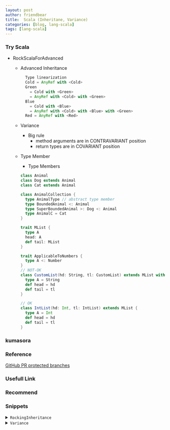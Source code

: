 ```yaml
---
layout: post
author: friendbear
title:  Scala (Inheritane, Variance)
categories: [blog, lang-scala]
tags: [lang-scala]
---
```


### Try Scala
- RockScalaForAdvanced
  - Advanced Inheritance

    ```scala
      Type linearization
      Cold = AnyRef with <Cold>
      Green
        = Cold with <Green>
        = AnyRef with <Cold> with <Green>
      Blue
        = Cold with <Blue>
        = AnyRef with <Cold> with <Blue> with <Green>
      Red = AnyRef with <Red>
    ```
  - Variance
    - Big rule
      - method arguments are in CONTRAVARIANT position
      - return types are in COVARIANT position
  - Type Member
    - Type Members
 
     ```scala
     class Animal
     class Dog extends Animal
     class Cat extends Animal

     class AnimalCollection {
       type AnimalType // abstract type member
       type BoundedAnimal <: Animal
       type SuperBoundedAnimal >: Dog <: Animal
       type AnimalC = Cat
     }

     trait MList {
       type A
       head: A
       def tail: MList
     }

     trait ApplicableToNumbers {
       type A <: Number
     }
     // NOT-OK
     class CustomList(hd: String, tl: CustomList) extends MList with ApplicableToNumbers   {
       type A = String
       def head = hd
       def tail = tl
     }

     // OK
     class IntList(hd: Int, tl: IntList) extends MList {
       type A = Int
       def head = hd
       def tail = tl
     }
     ```

### kumasora

### Reference
[GitHub PR protected branches](https://help.github.com/articles/configuring-protected-branches/)
### Usefull Link


### Recommend


### Snippets

<details>
<summary><code>RockingInheritance</code></summary>
<pre>
<code>
#!/usr/bin/env amm
@main
def RockingInheritance(args: String*) = {

  // convenience
  trait Writer[T] {
    def write(value: T): Unit
  }
  trait Closeable{
    def close(status: Int): Unit
  }
  trait GenericsStream[T] {
    def foreach(f: T => Unit): Unit
  }
  def processStream[T](stream: GenericsStream[T] with Writer[T] with Closeable): Unit = {
    stream.foreach(println)
    stream.close(0)
  }

  // diamond problem
  trait Animal { def name: String }
  trait Lion extends Animal {
    override def name: String = "lion"}
  trait Tiger extends Animal {
    override def name: String = "tiger" }
  class Mutant extends Lion with Tiger

  val m = new Mutant
  println(m.name) // => "tiger"

  /*
    Mutant
    extends Animal with {override def name: String = "lion" }
    with {override def name: String = "tiger}

    LAST OVERRIDE GETS PICKED 🔴
   */

  // the super problem + type linearization
  trait Cold {
    def print = println("cold")
  }
  trait Green extends Cold {
    override def print: Unit = {
      println("green")
      super.print
    }
  }
  trait Blue extends Cold {
    override def print: Unit = {
      println("blue")
      super.print
    }
  }
  class Red {
    def print = println("red")
  }

  class White extends Red with Cold with Green with Blue {
    override def print: Unit = {
      println("write")
      super.print
    }
  }

  println(new White().print) // write => blue => green => cold //
}
</code>
</pre>
</details>

<details>
<summary><code>Variance</code></summary>
<pre>
<code>
#!/usr/bin/env amm

@main
def Variance(args: String*) = {

  trait Animal
  class Dog extends Animal
  class Cat extends Animal
  class Crocodile extends Animal

  // what is variance?
  // "inheritance" - type substitution of generics

  class Cage[T]
  // yes - covariance
  class CCage[+T]
  val ccage: CCage[Animal] = new CCage[Cat]

  // no - invariance
  class ICage[T]
  // val icage: ICage[Animal] = new ICage[Cat]
  // val x: Int = "Hello"

  //hell no -opposite = contravariance
  class XCage[-T]
  val xcage: XCage[Cat] = new XCage[Animal]

  class InvariantCage[T](val animal: T) // invariant

  // covariant position
  class CovariantCage[+T](val animal: T) // COVARIANT POSITION

  // class ContravariantCage[-T](val animal: T) 🔴
  /*
    val catCage: XCage[Cat] = new XCage[Animal](new Crocodile)
   */
  // class CovariantVariableCage[+T](var animal: T) 🔴
  /*
    val ccage: CCage[Animal] = new CCage[Cat](new Cat)
    ccage.animal = Crocodile
   */
  //class ContravariantVariableCage[-T](var animal: T) // also in COVARIANT POSITION
  // val catCage: XCage[Cat] = new XCage[Animal](new Crocodile)
  class InvariantVariableCage[T](var animal: T) // ok
  //trait AnotherCovariantCage[+T] {
  //  def addAnimal(animal: T) // CONTRAVARIANT POSITION
  //}
  /*
    val ccage: CCage[Animal] = new CCage[Dog]
    ccage.add(new Cat)
   */
  class AnotherContravariantCage[-T] {
    def addAnimal(animal: T) = true
  }
  val acc: AnotherContravariantCage[Cat] = new AnotherContravariantCage[Animal]
  acc.addAnimal(new Cat)
  class Kitty extends Cat
  acc.addAnimal(new Kitty)

  class MyList[+A] {
    def add[B >: A](element: B): MyList[B] = new MyList[B] // widening the type
  }

  val emptyList = new MyList[Kitty]
  val animals = emptyList.add(new Kitty)
  val moreAnimals = animals.add(new Cat)
  val evenMoreAnimals = moreAnimals.add(new Dog)

  // METHOD ARGUMENTS ARE IN CONTRAVARIANT POSITION.

  // return types
  class PetShop[-T] {
    // def get(isItaPuppy: Boolean): T // METHOD RETURN TYPES ARE IN COVARIANT POSITION
    /*
      val catShop = new PetShop[Animal] {
        def get(isItaPuppy: Boolean): Animal = new Cat
      }
     */
    /*
      val dogShop: PetShop[Dog] = catShop
      dogShop.get(true) // EVIL CAT!
    */
    def get[S <: T](isItaPuppy: Boolean, defaultAnimal: S): S = defaultAnimal
  }

  val shop: PetShop[Dog] = new PetShop[Animal]
  // val evilCat = shop.get(true, new Cat)
  val evilDog = shop.get(true, new Dog)

  class TerraNova extends Dog
  val bigFurry = shop.get(true, new TerraNova)

  /*
    Big rule
    - method arguments are in CONTRAVARIANT position
    - return types are in COVARIANT position
   */
}

</code>
</pre>
<details>
<summary><code>Type Members</code></summary>
<pre>
<code>
#!/usr/bin/env amm

@main
def TypeMembers(args: String*) = {

  class Animal
  class Dog extends Animal
  class Cat extends Animal

  class AnimalCollection {
    type AnimalType // abstract type member
    type BoundedAnimal <: Animal
    type SuperBoundedAnimal >: Dog <: Animal
    type AnimalC = Cat
  }

  val ac = new AnimalCollection
  val dog: ac.AnimalType = ???

  // val cat: ac.BoundedAnimal = new Cat //compile error

  val pup: ac.SuperBoundedAnimal = new Dog
  val cat: ac.AnimalC = new Cat

  type CatAlias = Cat
  val anotherCat: CatAlias = new Cat

  // alternative to generics
  trait MyList {
    type T
    def add(element: T): MyList
  }

  class NonEmptyList(value: Int) extends MyList {
    override type T = Int // override
    def add(element: Int): MyList = ???
  }

  // .type
  type CatsType = cat.type
  val newCat: CatsType = cat
  // new CatsType // Abstract Members(Type member)

  /*
    Exercise - enforce a type to be applicable to SOME TYPES only
   */
  // LOCKED
  trait MList {
    type A
    def head: A
    def tail: MList
  }

  // Number
  // type members and type member constraints(bounds) 🔴
  trait ApplicableToNumbers {
    type A <: Number
  }
  // NOT-OK
  /*
  class CustomList(hd: String, tl: CustomList) extends MList with ApplicableToNumbers {
    type A = String
    def head = hd
    def tail = tl
  }
  */

  // OK
  class IntList(hd: Int, tl: IntList) extends MList {
    type A = Int
    def head = hd
    def tail = tl
  }
}
</code>
</pre>
</details>
<details>
<summary>-</summary>
<pre>
<code>
#!/usr/bin/env amm

@main
def ImplicitOrdering(args: String*) = {
}

</code>
</pre>
</details>

